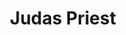---
title: "Judas Priest"
summary: "Judas Priest are an English heavy metal band from Birmingham. Formed in September 1969, the group originally featured vocalist Al Atkins, guitarist John Perry , bassist Bruno Stapenhill and drummer John Partridge. Partridge was replaced by Fred Woolley in 1970 shortly before the band broke up after just seven months, at which point Atkins joined a group called Freight which featured guitarist Kenneth \"K. K.\" Downing, bassist Ian Hill and drummer John Ellis. Freight soon took over the Judas Priest moniker and underwent a succession of drummer changes: Alan Moore replaced Ellis in 1971, who was followed by Chris \"Congo\" Campbell, and later John Hinch in 1973. Hinch joined alongside his Hiroshima bandmate Rob Halford, after Atkins decided to leave due to the band's frustrations trying to sign a record deal. Upon signing a deal with record label Gull in April 1974, Judas Priest enlisted Flying Hat Band frontman Glenn Tipton as co lead guitarist. After the release and promotion of the band's debut album Rocka Rolla, Hinch was replaced by the returning Moore. The drummer performed on Sad Wings of Destiny, but left again during the sessions for its follow-up Sin After Sin, which were completed by session contributor Simon Phillips. For the album's promotional tour, Les Binks was brought in on drums. Binks remained for the albums Stained Class and Killing Machine, before he was replaced by former Trapeze drummer Dave Holland in August 1979. This lineup proved to be the most stable to date, producing six studio albums: British Steel, Point of Entry, Screaming for Vengeance, Defenders of the Faith, Turbo and Ram It Down. In November 1989, Scott Travis replaced Holland and debuted on Painkiller. The album was the last at the time to feature Halford, who later left in May 1992. in the band The group went on hiatus for a few years, before enlisting Tim \"Ripper\" Owens – frontman of a Judas Priest tribute act called British Steel – as Halford's replacement in May 1996. Owens recorded two albums with the band – 1997's Jugulator and 2001's Demolition – before Halford rejoined in July 2003. Angel of Retribution and Nostradamus followed, before Downing left and was replaced by Richie Faulkner in April 2011. The guitarist's departure was reportedly due to differences with other band members and management. In February 2018, Tipton ceased touring full-time with the band after being diagnosed with Parkinson's disease, with Andy Sneap taking his place on tour, and Tipton making occasional appearances on subsequent tours."
slug: "judas-priest"
image: "judas-priest.jpg"
apple_music_artist_url: "https://music.apple.com/gb/artist/judas-priest/154707"
wikipedia_url: "https://en.wikipedia.org/wiki/List_of_Judas_Priest_band_members"
---